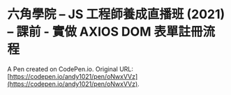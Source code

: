 # 六角學院 – JS 工程師養成直播班 (2021) – 課前 - 實做 AXIOS DOM 表單註冊流程

A Pen created on CodePen.io. Original URL: [https://codepen.io/andy1021/pen/oNwxVVz](https://codepen.io/andy1021/pen/oNwxVVz).


